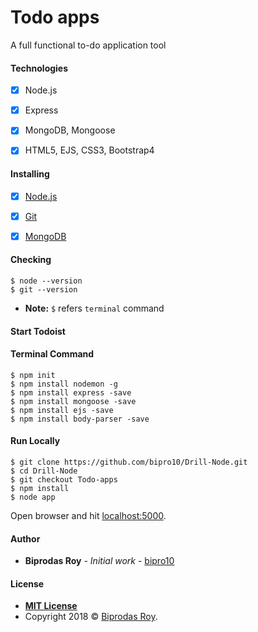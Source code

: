 # Todo apps
A full functional to-do application tool


#### Technologies
- [x] Node.js
- [x] Express
- [x] MongoDB, Mongoose
- [x] HTML5, EJS, CSS3, Bootstrap4


#### Installing
- [x] [Node.js](https://nodejs.org/en/)
- [x] [Git](https://git-scm.com/)
- [x] [MongoDB]()


#### Checking
```
$ node --version
$ git --version
```
- **Note:** `$` refers `terminal` command

#### Start Todoist

#### Terminal Command
```
$ npm init
$ npm install nodemon -g
$ npm install express -save
$ npm install mongoose -save
$ npm install ejs -save
$ npm install body-parser -save
```
#### Run Locally
```
$ git clone https://github.com/bipro10/Drill-Node.git
$ cd Drill-Node
$ git checkout Todo-apps
$ npm install
$ node app
```
Open browser and hit [localhost:5000](localhost:5000).

#### Author

* **Biprodas Roy** - *Initial work* - [bipro10](https://github.com/bipro10)


#### License
- **[MIT License](LICENSE.md)**
- Copyright 2018 © <a href="#" target="_blank">Biprodas Roy</a>.